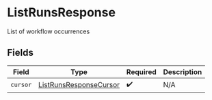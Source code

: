 # ListRunsResponse

List of workflow occurrences


## Fields

| Field                                                                   | Type                                                                    | Required                                                                | Description                                                             |
| ----------------------------------------------------------------------- | ----------------------------------------------------------------------- | ----------------------------------------------------------------------- | ----------------------------------------------------------------------- |
| `cursor`                                                                | [ListRunsResponseCursor](../../models/shared/listrunsresponsecursor.md) | :heavy_check_mark:                                                      | N/A                                                                     |